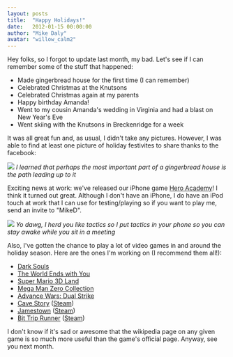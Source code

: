 ```yaml
---
layout: posts
title:  "Happy Holidays!"
date:   2012-01-15 00:00:00
author: "Mike Daly"
avatar: "willow_calm2"
---
```

Hey folks, so I forgot to update last month, my bad. Let's see if I can remember some of the stuff that happened:

* Made gingerbread house for the first time (I can remember)
* Celebrated Christmas at the Knutsons
* Celebrated Christmas again at my parents
* Happy birthday Amanda!
* Went to my cousin Amanda's wedding in Virginia and had a blast on New Year's Eve
* Went skiing with the Knutsons in Breckenridge for a week

It was all great fun and, as usual, I didn't take any pictures. However, I was able to find at least one picture of holiday festivites to share thanks to the facebook:

![](https://content.duelingmonkeys.com/filespace/mike/gingerbread_2011.jpg)
_I learned that perhaps the most important part of a gingerbread house is the path leading up to it_

Exciting news at work: we've released our iPhone game [Hero Academy](http://www.robotentertainment.com/games/heroacademy)! I think it turned out great. Although I don't have an iPhone, I do have an iPod touch at work that I can use for testing/playing so if you want to play me, send an invite to &quot;MikeD&quot;.

![](https://images.squarespace-cdn.com/content/v1/5c3e53b296e76fdad9058667/1548442730580-7MKHS0BFFUZ6IONGEIZC/Robot_Logo_Black.png?format=500w)
_Yo dawg, I herd you like tactics so I put tactics in your phone so you can stay awake while you sit in a meeting_

Also, I've gotten the chance to play a lot of video games in and around the holiday season. Here are the ones I'm working on (I recommend them all!):

* [Dark Souls](http://en.wikipedia.org/wiki/Dark_Souls)
* [The World Ends with You](http://en.wikipedia.org/wiki/The_World_Ends_with_You)
* [Super Mario 3D Land](http://en.wikipedia.org/wiki/Super_Mario_3D_Land)
* [Mega Man Zero Collection](http://en.wikipedia.org/wiki/Mega_Man_Zero)
* [Advance Wars: Dual Strike](http://en.wikipedia.org/wiki/Advance_Wars:_Dual_Strike)
* [Cave Story](http://en.wikipedia.org/wiki/Cave_Story+) ([Steam](http://store.steampowered.com/app/200900/))
* [Jamestown](http://en.wikipedia.org/wiki/Jamestown:_Legend_of_the_Lost_Colony) ([Steam](http://store.steampowered.com/app/94200/))
* [Bit Trip Runner](http://en.wikipedia.org/wiki/Bit.Trip) ([Steam](http://store.steampowered.com/app/63710))

I don't know if it's sad or awesome that the wikipedia page on any given game is so much more useful than the game's official page. Anyway, see you next month.
